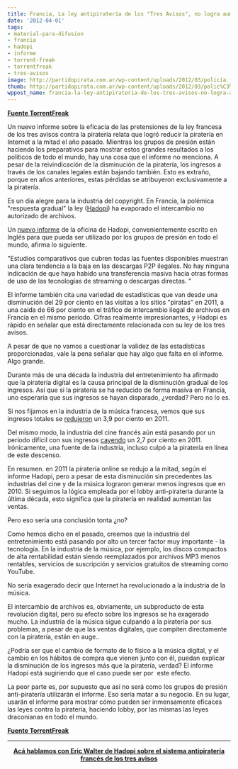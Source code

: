 ```yaml
---
title: Francia, La ley antipiratería de los "Tres Avisos", no logra aumentar las ventas
date: '2012-04-01'
tags:
- material-para-difusion
- francia
- hadopi
- informe
- torrent-freak
- torrentfreak
- tres-avisos
image: http://partidopirata.com.ar/wp-content/uploads/2012/03/policía.jpg
thumb: http://partidopirata.com.ar/wp-content/uploads/2012/03/polic%C3%ADa-150x150.jpg
wppost_name: francia-la-ley-antipirateria-de-los-tres-avisos-no-logra-aumentar-las-ventas
---
```


<strong><a href="https://torrentfreak.com/french-three-strikes-law-slashes-piracy-but-fails-to-boost-sales-120330/" target="_blank">Fuente TorrentFreak</a></strong>
<p style="text-align: left;">Un nuevo informe sobre la eficacia de las pretensiones de la ley francesa de los tres avisos contra la piratería relata que logró reducir la piratería en Internet a la mitad el año pasado. Mientras los grupos de presión están haciendo los preparativos para mostrar estos grandes resultados a los políticos de todo el mundo, hay una cosa que el informe no menciona. A pesar de la reivindicación de la disminución de la piratería, los ingresos a través de los canales legales están bajando también. Esto es extraño, porque en años anteriores, estas pérdidas se atribuyeron exclusivamente a la piratería.</p>
<p style="text-align: left;">Es un día alegre para la industria del copyright. En Francia, la polémica "respuesta gradual" la ley (<a href="http://torrentfreak.com/tag/hadopi/">Hadopi</a>) ha evaporado el intercambio no autorizado de archivos.</p>
<p style="text-align: left;">Un <a href="http://www.scribd.com/doc/87387866/Hadopi-Report">nuevo informe</a> de la oficina de Hadopi, convenientemente escrito en Inglés para que pueda ser utilizado por los grupos de presión en todo el mundo, afirma lo siguiente.</p>
<p style="text-align: left;">"Estudios comparativos que cubren todas las fuentes disponibles muestran una clara tendencia a la baja en las descargas P2P ilegales. No hay ninguna indicación de que haya habido una transferencia masiva hacía otras formas de uso de las tecnologías de streaming o descargas directas. "</p>
<p style="text-align: left;">El informe también cita una variedad de estadísticas que van desde una disminución del 29 por ciento en las visitas a los sitios "piratas" en 2011, a una caída de 66 por ciento en el tráfico de intercambio ilegal de archivos en Francia en el mismo período. Cifras realmente impresionantes, y Hadopi es rápido en señalar que está directamente relacionada con su ley de los tres avisos.</p>
<p style="text-align: left;">A pesar de que no vamos a cuestionar la validez de las estadísticas proporcionadas, vale la pena señalar que hay algo que falta en el informe. Algo grande.</p>
Durante más de una década la industria del entretenimiento ha afirmado que la piratería digital es la causa principal de la disminución gradual de los ingresos. Así que si la piratería se ha reducido de forma masiva en Francia, uno esperaría que sus ingresos se hayan disparado, ¿verdad? Pero no lo es.
<p style="text-align: left;">Si nos fijamos en la industria de la música francesa, vemos que sus ingresos totales se <a href="http://www.telecompaper.com/news/french-online-music-worth-eur-110-mln-in-2011-study">redujeron</a> un 3,9 por ciento en 2011.</p>
Del mismo modo, la industria del cine francés aún está pasando por un período difícil con sus ingresos <a href="http://www.dvd-intelligence.com/display-article.php?article=1676">cayendo</a> un 2,7 por ciento en 2011. Irónicamente, una fuente de la industria, incluso culpó a la piratería en línea de este descenso.

En resumen. en 2011 la piratería online se redujo a la mitad, según el informe Hadopi, pero a pesar de esta disminución sin precedentes las industrias del cine y de la música lograron generar menos ingresos que en 2010. Si seguimos la lógica empleada por el lobby anti-piratería durante la última década, esto significa que la piratería en realidad aumentan las ventas.

Pero eso sería una conclusión tonta ¿no?

Como hemos dicho en el pasado, creemos que la industria del entretenimiento está pasando por alto un tercer factor muy importante - la tecnología. En la industria de la música, por ejemplo, los discos compactos de alta rentabilidad están siendo reemplazados por archivos MP3 menos rentables, servicios de suscripción y servicios gratuitos de streaming como YouTube.

No sería exagerado decir que Internet ha revolucionado a la industria de la música.

El intercambio de archivos es, obviamente, un subproducto de esta revolución digital, pero su efecto sobre los ingresos se ha exagerado mucho. La industria de la música sigue culpando a la piratería por sus problemas, a pesar de que las ventas digitales, que compiten directamente con la piratería, están en auge..

¿Podría ser que el cambio de formato de lo físico a la música digital, y el cambio en los hábitos de compra que vienen junto con él, puedan explicar la disminución de los ingresos más que la piratería, verdad? El informe Hadopi está sugiriendo que el caso puede ser por  este efecto.

La peor parte es, por supuesto que así no será como los grupos de presión anti-piratería utilizarán el informe. Eso sería matar a su negocio. En su lugar, usarán el informe para mostrar cómo pueden ser inmensamente eficaces las leyes contra la piratería, haciendo lobby, por las mismas las leyes draconianas en todo el mundo.

<strong><a href="https://torrentfreak.com/french-three-strikes-law-slashes-piracy-but-fails-to-boost-sales-120330/" target="_blank">Fuente TorrentFreak</a></strong>

<hr />
<p style="text-align: center;"><strong><a href="http://partidopirata.com.ar/2648/ahora-que-se-viene-la-criminalizacion-como-es-hadopi-en-francia-podcast">Acá hablamos con Eric Walter de Hadopi sobre el sistema antipiratería francés de los tres avisos</a></strong></p>
